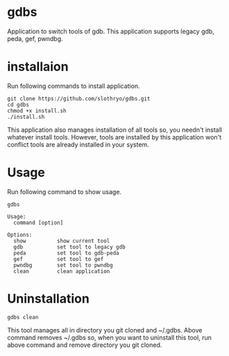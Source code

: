 # gdbs
Application to switch tools of gdb. This application supports legacy gdb, peda, gef, pwndbg.

# installaion
Run following commands to install application.
```
git clone https://github.com/slothryo/gdbs.git
cd gdbs
chmod +x install.sh
./install.sh
```
This application also manages installation of all tools so, you needn't install whatever install tools.
However, tools are installed by this application won't conflict tools are already installed in your system.

# Usage
Run following command to show usage.
```
gdbs
```
```
Usage:
  command [option]

Options:
  show			show current tool
  gdb			set tool to legacy gdb
  peda			set tool to gdb-peda
  gef			set tool to gef
  pwndbg		set tool to pwndbg
  clean			clean application
```

# Uninstallation
```
gdbs clean
```
This tool manages all in directory you git cloned and ~/.gdbs. Above command removes ~/.gdbs so, when you want to uninstall this tool, run above command and remove directory you git cloned.



